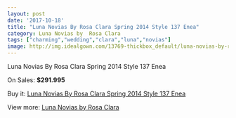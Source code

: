 ```yaml
---
layout: post
date: '2017-10-18'
title: "Luna Novias By Rosa Clara Spring 2014 Style 137 Enea"
category: Luna Novias by  Rosa Clara
tags: ["charming","wedding","clara","luna","novias"]
image: http://img.idealgown.com/13769-thickbox_default/luna-novias-by-rosa-clara-spring-2014-style-137-enea.jpg
---
```

Luna Novias By Rosa Clara Spring 2014 Style 137 Enea

On Sales: **$291.995**
<a href="https://www.idealgown.com/en/luna-novias-by-rosa-clara/5538-luna-novias-by-rosa-clara-spring-2014-style-137-enea.html"><amp-img layout="responsive" width="600" height="600" src="//img.idealgown.com/13769-thickbox_default/luna-novias-by-rosa-clara-spring-2014-style-137-enea.jpg" alt="Luna Novias By Rosa Clara Spring 2014 Style 137 Enea 0" /></a>
<a href="https://www.idealgown.com/en/luna-novias-by-rosa-clara/5538-luna-novias-by-rosa-clara-spring-2014-style-137-enea.html"><amp-img layout="responsive" width="600" height="600" src="//img.idealgown.com/13771-thickbox_default/luna-novias-by-rosa-clara-spring-2014-style-137-enea.jpg" alt="Luna Novias By Rosa Clara Spring 2014 Style 137 Enea 1" /></a>
<a href="https://www.idealgown.com/en/luna-novias-by-rosa-clara/5538-luna-novias-by-rosa-clara-spring-2014-style-137-enea.html"><amp-img layout="responsive" width="600" height="600" src="//img.idealgown.com/13770-thickbox_default/luna-novias-by-rosa-clara-spring-2014-style-137-enea.jpg" alt="Luna Novias By Rosa Clara Spring 2014 Style 137 Enea 2" /></a>

Buy it: [Luna Novias By Rosa Clara Spring 2014 Style 137 Enea](https://www.idealgown.com/en/luna-novias-by-rosa-clara/5538-luna-novias-by-rosa-clara-spring-2014-style-137-enea.html "Luna Novias By Rosa Clara Spring 2014 Style 137 Enea")

View more: [Luna Novias by  Rosa Clara](https://www.idealgown.com/en/81-luna-novias-by--rosa-clara "Luna Novias by  Rosa Clara")